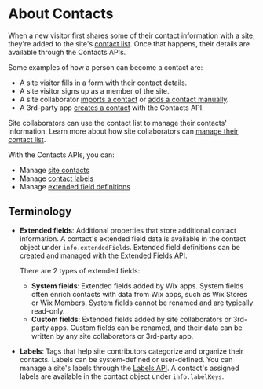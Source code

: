 # About Contacts

When a new visitor first shares some of their contact information with a site,
they're added to the site's
[contact list](https://www.wix.com/my-account/site-selector/?buttonText=Select%20Site&title=Select%20a%20Site&autoSelectOnSingleSite=true&actionUrl=https:%2F%2Fwww.wix.com%2Fdashboard%2F%7B%7BmetaSiteId%7D%7D%2Fcontacts).
Once that happens, their details are available through the Contacts APIs.

Some examples of how a person can become a contact are:

- A site visitor fills in a form with their contact details.
- A site visitor signs up as a member of the site.
- A site collaborator
  [imports a contact](https://support.wix.com/en/article/importing-contacts-by-uploading-a-csv-file-1066522) or
  [adds a contact manually](https://support.wix.com/en/article/manually-adding-contacts).
- A 3rd-party app
  [creates a contact](https://dev.wix.com/api/rest/contacts/contacts/contacts-v4/create-contact)
  with the Contacts API.

Site collaborators can use the contact list
to manage their contacts' information.
Learn more about how site collaborators can
[manage their contact list][kb-manage-contacts].

With the Contacts APIs, you can:

- Manage [site contacts](https://dev.wix.com/api/rest/contacts/contacts)
- Manage [contact labels](https://dev.wix.com/api/rest/contacts/labels)
- Manage [extended field definitions](https://dev.wix.com/api/rest/contacts/extended-fields)

## Terminology

- **Extended fields**: Additional properties that store additional contact information.
  A contact's extended field data is available
  in the contact object under `info.extendedFields`.
  Extended field definitions can be created and managed with
  the [Extended Fields API][svc-fields].

  There are 2 types of extended fields:

  - **System fields**: Extended fields added by Wix apps.
    System fields often enrich contacts with data from Wix apps,
    such as Wix Stores or Wix Members.
    System fields cannot be renamed and are typically read-only.
  - **Custom fields**: Extended fields added by site collaborators or 3rd-party apps.
    Custom fields can be renamed,
    and their data can be written by any site collaborators or 3rd-party app.

- **Labels**: Tags that help site contributors categorize and organize their contacts.
  Labels can be system-defined or user-defined.
  You can manage a site's labels through the [Labels API][svc-labels].
  A contact's assigned labels are available
  in the contact object under `info.labelKeys`.

[kb-manage-contacts]: https://support.wix.com/en/article/about-your-contact-list

[svc-fields]: https://dev.wix.com/api/rest/contacts/extended-fields
[svc-labels]: https://dev.wix.com/api/rest/contacts/labels
